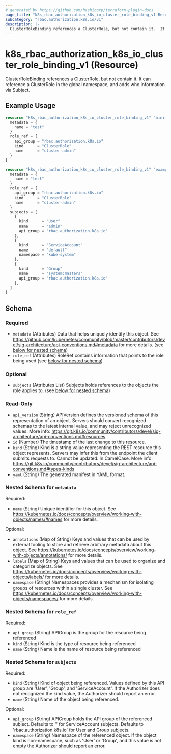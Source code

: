```yaml
---
# generated by https://github.com/hashicorp/terraform-plugin-docs
page_title: "k8s_rbac_authorization_k8s_io_cluster_role_binding_v1 Resource - terraform-provider-k8s"
subcategory: "rbac.authorization.k8s.io/v1"
description: |-
  ClusterRoleBinding references a ClusterRole, but not contain it.  It can reference a ClusterRole in the global namespace, and adds who information via Subject.
---
```


# k8s_rbac_authorization_k8s_io_cluster_role_binding_v1 (Resource)

ClusterRoleBinding references a ClusterRole, but not contain it.  It can reference a ClusterRole in the global namespace, and adds who information via Subject.

## Example Usage

```terraform
resource "k8s_rbac_authorization_k8s_io_cluster_role_binding_v1" "minimal" {
  metadata = {
    name = "test"
  }
  role_ref = {
    api_group = "rbac.authorization.k8s.io"
    kind      = "ClusterRole"
    name      = "cluster-admin"
  }
}

resource "k8s_rbac_authorization_k8s_io_cluster_role_binding_v1" "example" {
  metadata = {
    name = "test"
  }
  role_ref = {
    api_group = "rbac.authorization.k8s.io"
    kind      = "ClusterRole"
    name      = "cluster-admin"
  }
  subjects = [
    {
      kind      = "User"
      name      = "admin"
      api_group = "rbac.authorization.k8s.io"
    },
    {
      kind      = "ServiceAccount"
      name      = "default"
      namespace = "kube-system"
    },
    {
      kind      = "Group"
      name      = "system:masters"
      api_group = "rbac.authorization.k8s.io"
    },
  ]
}
```

<!-- schema generated by tfplugindocs -->
## Schema

### Required

- `metadata` (Attributes) Data that helps uniquely identify this object. See https://github.com/kubernetes/community/blob/master/contributors/devel/sig-architecture/api-conventions.md#metadata for more details. (see [below for nested schema](#nestedatt--metadata))
- `role_ref` (Attributes) RoleRef contains information that points to the role being used (see [below for nested schema](#nestedatt--role_ref))

### Optional

- `subjects` (Attributes List) Subjects holds references to the objects the role applies to. (see [below for nested schema](#nestedatt--subjects))

### Read-Only

- `api_version` (String) APIVersion defines the versioned schema of this representation of an object. Servers should convert recognized schemas to the latest internal value, and may reject unrecognized values. More info: https://git.k8s.io/community/contributors/devel/sig-architecture/api-conventions.md#resources
- `id` (Number) The timestamp of the last change to this resource.
- `kind` (String) Kind is a string value representing the REST resource this object represents. Servers may infer this from the endpoint the client submits requests to. Cannot be updated. In CamelCase. More info: https://git.k8s.io/community/contributors/devel/sig-architecture/api-conventions.md#types-kinds
- `yaml` (String) The generated manifest in YAML format.

<a id="nestedatt--metadata"></a>
### Nested Schema for `metadata`

Required:

- `name` (String) Unique identifier for this object. See https://kubernetes.io/docs/concepts/overview/working-with-objects/names/#names for more details.

Optional:

- `annotations` (Map of String) Keys and values that can be used by external tooling to store and retrieve arbitrary metadata about this object. See https://kubernetes.io/docs/concepts/overview/working-with-objects/annotations/ for more details.
- `labels` (Map of String) Keys and values that can be used to organize and categorize objects. See https://kubernetes.io/docs/concepts/overview/working-with-objects/labels/ for more details.
- `namespace` (String) Namespaces provides a mechanism for isolating groups of resources within a single cluster. See https://kubernetes.io/docs/concepts/overview/working-with-objects/namespaces/ for more details.


<a id="nestedatt--role_ref"></a>
### Nested Schema for `role_ref`

Required:

- `api_group` (String) APIGroup is the group for the resource being referenced
- `kind` (String) Kind is the type of resource being referenced
- `name` (String) Name is the name of resource being referenced


<a id="nestedatt--subjects"></a>
### Nested Schema for `subjects`

Required:

- `kind` (String) Kind of object being referenced. Values defined by this API group are 'User', 'Group', and 'ServiceAccount'. If the Authorizer does not recognized the kind value, the Authorizer should report an error.
- `name` (String) Name of the object being referenced.

Optional:

- `api_group` (String) APIGroup holds the API group of the referenced subject. Defaults to '' for ServiceAccount subjects. Defaults to 'rbac.authorization.k8s.io' for User and Group subjects.
- `namespace` (String) Namespace of the referenced object.  If the object kind is non-namespace, such as 'User' or 'Group', and this value is not empty the Authorizer should report an error.


